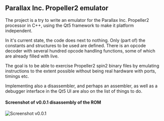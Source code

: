 ## Parallax Inc. Propeller2 emulator

The project is a try to write an emulator for the Parallax Inc. Propeller2
processor in C++, using the Qt5 framework to make it platform independent.

In it's current state, the code does next to nothing. Only (part of) the
constants and structures to be used are defined. There is an opcode decoder
with several hundred opcode handling functions, some of which are already
filled with live.

The goal is to be able to exercise Propeller2 spin2 binary files by
emulating instructions to the extent possible without being real hardware
with ports, timings etc.

Implementing also a disassembler, and perhaps an assembler, as well as
a debugger interface in the Qt5 UI are also on the list of things to do.

#### Screenshot of v0.0.1 disassembly of the ROM
![Screenshot v0.0.1](https://github.com/pullmoll/p2emu/blob/master/p2em_001.png)

